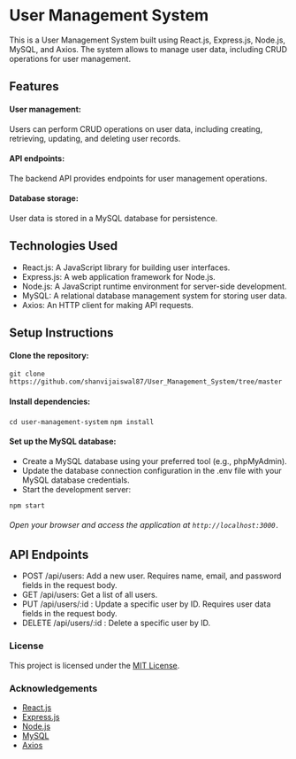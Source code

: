 # User Management System
This is a User Management System built using React.js, Express.js, Node.js, MySQL, and Axios. The system allows to manage user data, including CRUD operations for user management.

## Features
  #### User management: 
   Users can perform CRUD operations on user data, including creating, retrieving, updating, and deleting user records.
  #### API endpoints: 
  The backend API provides endpoints for user management operations.
  #### Database storage: 
  User data is stored in a MySQL database for persistence.

## Technologies Used
- React.js: A JavaScript library for building user interfaces.
- Express.js: A web application framework for Node.js.
- Node.js: A JavaScript runtime environment for server-side development.
- MySQL: A relational database management system for storing user data.
- Axios: An HTTP client for making API requests.

## Setup Instructions
   
  #### Clone the repository:
  `git clone https://github.com/shanvijaiswal87/User_Management_System/tree/master`

  #### Install dependencies:
  `cd user-management-system`
   `npm install`

  #### Set up the MySQL database:

 - Create a MySQL database using your preferred tool (e.g., phpMyAdmin).
 - Update the database connection configuration in the .env file with your MySQL database credentials.
 - Start the development server:

`npm start`
###### Open your browser and access the application at `http://localhost:3000.`

## API Endpoints
- POST /api/users: Add a new user. Requires name, email, and password fields in the request body.
- GET /api/users: Get a list of all users.
- PUT /api/users/:id : Update a specific user by ID. Requires user data fields in the request body.
- DELETE /api/users/:id : Delete a specific user by ID.

### License
This project is licensed under the [MIT License](https://opensource.org/license/mit/).

### Acknowledgements
- [React.js](https://react.dev/learn)
- [Express.js](https://devdocs.io/express/)
- [Node.js](https://nodejs.org/en/docs)
- [MySQL](https://dev.mysql.com/doc/refman/8.0/en/)
- [Axios](https://axios-http.com/docs/intro)
  
